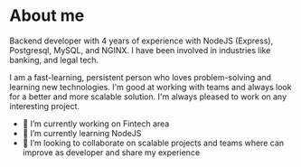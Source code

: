 # About me

Backend developer with 4 years of experience with NodeJS (Express), Postgresql, MySQL, and NGINX. I have been involved in industries like banking, and legal tech. 

I am a fast-learning, persistent person who loves problem-solving and learning new technologies. I'm good at working with teams and always look for a better and more scalable solution. I'm always pleased to work on any interesting project.



- 🔭 I’m currently working on Fintech area
- 🌱 I’m currently learning NodeJS
- 👯 I’m looking to collaborate on scalable projects and teams where can improve as developer and share my experience


